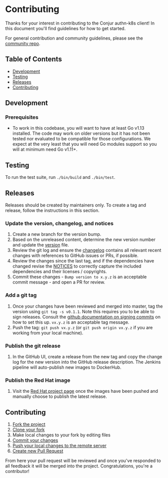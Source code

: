 # Contributing

Thanks for your interest in contributing to the Conjur authn-k8s client! In
this document you'll find guidelines for how to get started.

For general contribution and community guidelines, please see the [community repo](https://github.com/cyberark/community).

## Table of Contents

- [Development](#development)
- [Testing](#testing)
- [Releases](#releases)
- [Contributing](#contributing)

## Development

### Prerequisites

- To work in this codebase, you will want to have at least Go v1.13 installed. The
  code may work on older versions but it has not been tested nor evaluated to be
  compatible for those configurations. We expect at the very least that you will
  need Go modules support so you will at minimum need Go v1.11+.

## Testing

To run the test suite, run `./bin/build` and `./bin/test`.

## Releases

Releases should be created by maintainers only. To create a tag and release,
follow the instructions in this section.

### Update the version, changelog, and notices
1. Create a new branch for the version bump.
1. Based on the unreleased content, determine the new version number and update
   the [version](pkg/authenticator/version.go) file.
1. Review the git log and ensure the [changelog](CHANGELOG.md) contains all
   relevant recent changes with references to GitHub issues or PRs, if possible.
1. Review the changes since the last tag, and if the dependencies have changed
   revise the [NOTICES](NOTICES.txt) to correctly capture the included
   dependencies and their licenses / copyrights.
1. Commit these changes - `Bump version to x.y.z` is an acceptable commit
   message - and open a PR for review.

### Add a git tag
1. Once your changes have been reviewed and merged into master, tag the version
   using `git tag -s v0.1.1`. Note this requires you to be  able to sign releases.
   Consult the [github documentation on signing commits](https://help.github.com/articles/signing-commits-with-gpg/)
   on how to set this up. `vx.y.z` is an acceptable tag message.
1. Push the tag: `git push vx.y.z` (or `git push origin vx.y.z` if you are working
   from your local machine).

### Publish the git release
1. In the GitHub UI, create a release from the new tag and copy the change log
   for the new version into the GitHub release description. The Jenkins pipeline 
   will auto-publish new images to DockerHub.
   
### Publish the Red Hat image
1. Visit the [Red Hat project page](https://connect.redhat.com/project/795581/view) once the images have
   been pushed and manually choose to publish the latest release.

## Contributing

1. [Fork the project](https://help.github.com/en/github/getting-started-with-github/fork-a-repo)
2. [Clone your fork](https://help.github.com/en/github/creating-cloning-and-archiving-repositories/cloning-a-repository)
3. Make local changes to your fork by editing files
3. [Commit your changes](https://help.github.com/en/github/managing-files-in-a-repository/adding-a-file-to-a-repository-using-the-command-line)
4. [Push your local changes to the remote server](https://help.github.com/en/github/using-git/pushing-commits-to-a-remote-repository)
5. [Create new Pull Request](https://help.github.com/en/github/collaborating-with-issues-and-pull-requests/creating-a-pull-request-from-a-fork)

From here your pull request will be reviewed and once you've responded to all
feedback it will be merged into the project. Congratulations, you're a
contributor!
